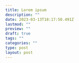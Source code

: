 ```yaml
---
title: Lorem ipsum
description: ""
date: 2023-03-13T18:17:50.491Z
lastmod: ""
preview: ""
draft: true
tags: ""
categories: ""
type: post
layout: post
---
```

